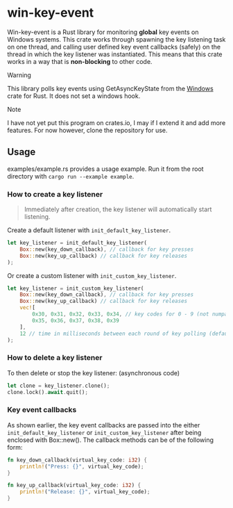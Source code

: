 # win-key-event

Win-key-event is a Rust library for monitoring **global** key events on Windows systems.
This crate works through spawning the key listening task on one thread, and calling user defined key event callbacks (safely) on the thread in which the key listener was instantiated. This means that this crate works in a way that is **non-blocking** to other code.

 > [!WARNING]
 > This library polls key events using GetAsyncKeyState from the [Windows](https://docs.rs/crate/windows/latest) crate for Rust.
 > It does not set a windows hook.

 > [!NOTE]
 > I have not yet put this program on crates.io, I may if I extend it and add more features. For now however, clone the repository for use.

## Usage
examples/example.rs provides a usage example.
Run it from the root directory with `cargo run --example example`.

### How to create a key listener
 > Immediately after creation, the key listener will automatically start listening.

Create a default listener with `init_default_key_listener`.
```Rust
let key_listener = init_default_key_listener(
    Box::new(key_down_callback), // callback for key presses
    Box::new(key_up_callback) // callback for key releases
);
```
Or create a custom listener with `init_custom_key_listener`.
```Rust
let key_listener = init_custom_key_listener(
    Box::new(key_down_callback), // callback for key presses
    Box::new(key_up_callback) // callback for key releases
    vec![
        0x30, 0x31, 0x32, 0x33, 0x34, // key codes for 0 - 9 (not numpad)
        0x35, 0x36, 0x37, 0x38, 0x39
    ],
    12 // time in milliseconds between each round of key polling (default: 10ms)
);
```

### How to delete a key listener
To then delete or stop the key listener: (asynchronous code)
```Rust
let clone = key_listener.clone();
clone.lock().await.quit();
```

### Key event callbacks
As shown earlier, the key event callbacks are passed into the either `init_default_key_listener` or `init_custom_key_listener` after being enclosed with Box::new().
The callback methods can be of the following form:
```Rust
fn key_down_callback(virtual_key_code: i32) {
    println!("Press: {}", virtual_key_code);
}

fn key_up_callback(virtual_key_code: i32) {
    println!("Release: {}", virtual_key_code);
}
```